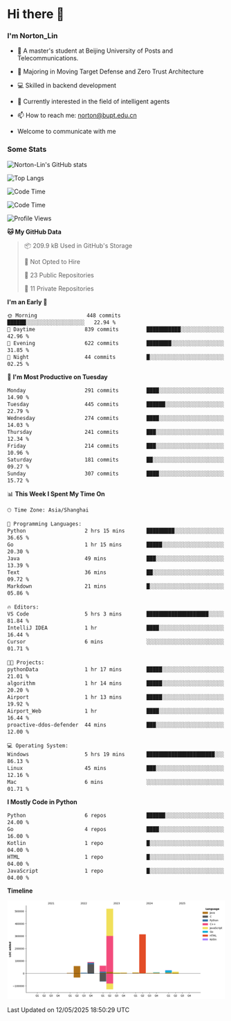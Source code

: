 
# Hi there 👋

### I'm Norton_Lin
- 🏫 A master's student at Beijing University of Posts and Telecommunications.
- 🌱 Majoring in Moving Target Defense and Zero Trust Architecture
- 💻 Skilled in backend development
- 🤖 Currently interested in the field of intelligent agents
- 📫 How to reach me: [norton@bupt.edu.cn](mailto:norton@bupt.edu.cn)

- Welcome to communicate with me

### Some Stats
![Norton-Lin's GitHub stats](https://github-readme-stats.vercel.app/api?username=Norton-Lin&count_private=true&show_icons=true&theme=radical)

![Top Langs](https://github-readme-stats.vercel.app/api/top-langs/?username=Norton-Lin&langs_count=10&layout=compact)

![Code Time](https://github-readme-stats.vercel.app/api/wakatime?username=Norton_Lin)

<!--START_SECTION:waka-->
![Code Time](http://img.shields.io/badge/Code%20Time-970%20hrs%2037%20mins-blue)

![Profile Views](http://img.shields.io/badge/Profile%20Views-0-blue)

**🐱 My GitHub Data** 

> 📦 209.9 kB Used in GitHub's Storage 
 > 
> 🚫 Not Opted to Hire
 > 
> 📜 23 Public Repositories 
 > 
> 🔑 11 Private Repositories 
 > 
**I'm an Early 🐤** 

```text
🌞 Morning                448 commits         ██████░░░░░░░░░░░░░░░░░░░   22.94 % 
🌆 Daytime                839 commits         ███████████░░░░░░░░░░░░░░   42.96 % 
🌃 Evening                622 commits         ████████░░░░░░░░░░░░░░░░░   31.85 % 
🌙 Night                  44 commits          █░░░░░░░░░░░░░░░░░░░░░░░░   02.25 % 
```
📅 **I'm Most Productive on Tuesday** 

```text
Monday                   291 commits         ████░░░░░░░░░░░░░░░░░░░░░   14.90 % 
Tuesday                  445 commits         ██████░░░░░░░░░░░░░░░░░░░   22.79 % 
Wednesday                274 commits         ████░░░░░░░░░░░░░░░░░░░░░   14.03 % 
Thursday                 241 commits         ███░░░░░░░░░░░░░░░░░░░░░░   12.34 % 
Friday                   214 commits         ███░░░░░░░░░░░░░░░░░░░░░░   10.96 % 
Saturday                 181 commits         ██░░░░░░░░░░░░░░░░░░░░░░░   09.27 % 
Sunday                   307 commits         ████░░░░░░░░░░░░░░░░░░░░░   15.72 % 
```


📊 **This Week I Spent My Time On** 

```text
🕑︎ Time Zone: Asia/Shanghai

💬 Programming Languages: 
Python                   2 hrs 15 mins       █████████░░░░░░░░░░░░░░░░   36.65 % 
Go                       1 hr 15 mins        █████░░░░░░░░░░░░░░░░░░░░   20.30 % 
Java                     49 mins             ███░░░░░░░░░░░░░░░░░░░░░░   13.39 % 
Text                     36 mins             ██░░░░░░░░░░░░░░░░░░░░░░░   09.72 % 
Markdown                 21 mins             █░░░░░░░░░░░░░░░░░░░░░░░░   05.86 % 

🔥 Editors: 
VS Code                  5 hrs 3 mins        ████████████████████░░░░░   81.84 % 
IntelliJ IDEA            1 hr                ████░░░░░░░░░░░░░░░░░░░░░   16.44 % 
Cursor                   6 mins              ░░░░░░░░░░░░░░░░░░░░░░░░░   01.71 % 

🐱‍💻 Projects: 
pythonData               1 hr 17 mins        █████░░░░░░░░░░░░░░░░░░░░   21.01 % 
algorithm                1 hr 14 mins        █████░░░░░░░░░░░░░░░░░░░░   20.20 % 
Airport                  1 hr 13 mins        █████░░░░░░░░░░░░░░░░░░░░   19.92 % 
Airport_Web              1 hr                ████░░░░░░░░░░░░░░░░░░░░░   16.44 % 
proactive-ddos-defender  44 mins             ███░░░░░░░░░░░░░░░░░░░░░░   12.00 % 

💻 Operating System: 
Windows                  5 hrs 19 mins       ██████████████████████░░░   86.13 % 
Linux                    45 mins             ███░░░░░░░░░░░░░░░░░░░░░░   12.16 % 
Mac                      6 mins              ░░░░░░░░░░░░░░░░░░░░░░░░░   01.71 % 
```

**I Mostly Code in Python** 

```text
Python                   6 repos             ██████░░░░░░░░░░░░░░░░░░░   24.00 % 
Go                       4 repos             ████░░░░░░░░░░░░░░░░░░░░░   16.00 % 
Kotlin                   1 repo              █░░░░░░░░░░░░░░░░░░░░░░░░   04.00 % 
HTML                     1 repo              █░░░░░░░░░░░░░░░░░░░░░░░░   04.00 % 
JavaScript               1 repo              █░░░░░░░░░░░░░░░░░░░░░░░░   04.00 % 
```



**Timeline**

![Lines of Code chart](https://raw.githubusercontent.com/Norton-Lin/Norton-Lin/main/assets/bar_graph.png)


 Last Updated on 12/05/2025 18:50:29 UTC
<!--END_SECTION:waka-->
